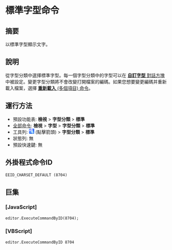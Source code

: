 # 標準字型命令

## 摘要

以標準字型顯示文字。

## 說明

從字型分類中選擇標準字型。每一個字型分類中的字型可以在 [**自訂字型** 對話方塊](../../dlg/properties/font/index) 中被設定。變更字型分類將不會改變打開檔案的編碼。如果您想要變更編碼并重新載入檔案，選擇 [**重新載入** (多個項目) 命令](../file/file_reload_defined)。

## 運行方法

- 預設功能表: **檢視** \> **字型分類** \> **標準**
- [全部命令](../tools/all_commands): **檢視** \> **字型** >
**字型分類** \> **標準**
- 工具列: ![](../../images/fontpopup.png)
(點擊箭頭) \> **字型分類** \> **標準**
- 狀態列: 無
- 預設快速鍵: 無

## 外掛程式命令ID

```
EEID_CHARSET_DEFAULT (8704)
```

## 巨集

### \[JavaScript\]

```
editor.ExecuteCommandByID(8704);
```

### \[VBScript\]

```
editor.ExecuteCommandByID 8704
```
